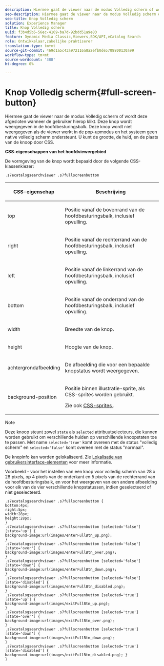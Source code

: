 ```yaml
---
description: Hiermee gaat de viewer naar de modus Volledig scherm of wordt deze afgesloten wanneer de gebruiker hierop klikt. Deze knop wordt weergegeven in de hoofdbesturingsbalk. Deze knop wordt niet weergegeven als de viewer werkt in de pop-upmodus en het systeem geen native volledig scherm ondersteunt. U kunt de grootte, de huid, en de plaats van de knoop door CSS.
seo-description: Hiermee gaat de viewer naar de modus Volledig scherm of wordt deze afgesloten wanneer de gebruiker hierop klikt. Deze knop wordt weergegeven in de hoofdbesturingsbalk. Deze knop wordt niet weergegeven als de viewer werkt in de pop-upmodus en het systeem geen native volledig scherm ondersteunt. U kunt de grootte, de huid, en de plaats van de knoop door CSS.
seo-title: Knop Volledig scherm
solution: Experience Manager
title: Knop Volledig scherm
uuid: f3b4d5b5-56ec-4169-ba7d-92bdd51a9e83
feature: Dynamic Media Classic,Viewers,SDK/API,eCatalog Search
role: Ontwikkelaar,zakelijke praktiserer
translation-type: tm+mt
source-git-commit: 469d1a5c43a972116a8a2efb0de5708800130a99
workflow-type: tm+mt
source-wordcount: '388'
ht-degree: 0%

---
```



# Knop Volledig scherm{#full-screen-button}

Hiermee gaat de viewer naar de modus Volledig scherm of wordt deze afgesloten wanneer de gebruiker hierop klikt. Deze knop wordt weergegeven in de hoofdbesturingsbalk. Deze knop wordt niet weergegeven als de viewer werkt in de pop-upmodus en het systeem geen native volledig scherm ondersteunt. U kunt de grootte, de huid, en de plaats van de knoop door CSS.

<!--<a id="section_061E550C1C1D4DB2BD663A898895B38C"></a>-->

**CSS-eigenschappen van het hoofdviewergebied**

De vormgeving van de knop wordt bepaald door de volgende CSS-klassenkiezer:

`.s7ecatalogsearchviewer .s7fullscreenbutton`

<table id="table_94EE3F5BBE4547C0B4943471CEE7EDE4"> 
 <thead> 
  <tr> 
   <th colname="col1" class="entry"> <p> CSS-eigenschap </p> </th> 
   <th colname="col2" class="entry"> <p>Beschrijving </p> </th> 
  </tr> 
 </thead>
 <tbody> 
  <tr> 
   <td colname="col1"> <p> <span class="codeph"> top  </span> </p> </td> 
   <td colname="col2"> <p>Positie vanaf de bovenrand van de hoofdbesturingsbalk, inclusief opvulling. </p> </td> 
  </tr> 
  <tr> 
   <td colname="col1"> <p> <span class="codeph"> right  </span> </p> </td> 
   <td colname="col2"> <p>Positie vanaf de rechterrand van de hoofdbesturingsbalk, inclusief opvulling. </p> </td> 
  </tr> 
  <tr> 
   <td colname="col1"> <p> <span class="codeph"> left  </span> </p> </td> 
   <td colname="col2"> <p>Positie vanaf de linkerrand van de hoofdbesturingsbalk, inclusief opvulling. </p> </td> 
  </tr> 
  <tr> 
   <td colname="col1"> <p> <span class="codeph"> bottom  </span> </p> </td> 
   <td colname="col2"> <p>Positie vanaf de onderrand van de hoofdbesturingsbalk, inclusief opvulling. </p> </td> 
  </tr> 
  <tr> 
   <td colname="col1"> <p> <span class="codeph"> width </span> </p> </td> 
   <td colname="col2"> <p>Breedte van de knop. </p> </td> 
  </tr> 
  <tr> 
   <td colname="col1"> <p> <span class="codeph"> height  </span> </p> </td> 
   <td colname="col2"> <p>Hoogte van de knop. </p> </td> 
  </tr> 
  <tr> 
   <td colname="col1"> <p> <span class="codeph"> achtergrondafbeelding  </span> </p> </td> 
   <td colname="col2"> <p>De afbeelding die voor een bepaalde knopstatus wordt weergegeven. </p> </td> 
  </tr> 
  <tr> 
   <td colname="col1"> <p> <span class="codeph"> background-position  </span> </p> </td> 
   <td colname="col2"> <p> Positie binnen illustratie-sprite, als CSS-sprites worden gebruikt. </p> <p>Zie ook <a href="../../../c-html5-s7-aem-asset-viewers/c-html5-ecatsearch-viewer-about/c-html5-ecatsearch-viewer-customizingviewer/c-html5-ecatsearch-viewer-customizingviewer.md#section-9d570f95eb2443aca74c1b02f6e89aff" format="dita" scope="local"> CSS-sprites </a>. </p> </td> 
  </tr> 
 </tbody> 
</table>

>[!NOTE]
>
>Deze knoop steunt zowel `state` als `selected` attribuutselecteurs, die kunnen worden gebruikt om verschillende huiden op verschillende knoopstaten toe te passen. Met name `selected='true'` komt overeen met de status &quot;volledig scherm&quot; en `selected='false'` komt overeen met de status &quot;normaal&quot;.

De knopinfo kan worden gelokaliseerd. Zie [Lokalisatie van gebruikersinterface-elementen](../../../c-html5-s7-aem-asset-viewers/c-html5-ecatsearch-viewer-about/c-html5-ecatsearch-viewer-localization.md#concept-cbfc39344c494eb7b9f6a272cff0cc74) voor meer informatie.

Voorbeeld - voor het instellen van een knop voor volledig scherm van 28 x 28 pixels, op 4 pixels van de onderkant en 5 pixels van de rechterrand van de hoofdbesturingsbalk, en voor het weergeven van een andere afbeelding voor elk van de vier verschillende knopstatussen, indien geselecteerd of niet geselecteerd.

```
.s7ecatalogsearchviewer .s7fullscreenbutton { 
bottom:4px; 
right:5px; 
width:28px; 
height:28px; 
} 
.s7ecatalogsearchviewer .s7fullscreenbutton [selected='false'][state='up'] { 
background-image:url(images/enterFullBtn_up.png); 
} 
.s7ecatalogsearchviewer .s7fullscreenbutton [selected='false'][state='over'] {  
background-image:url(images/enterFullBtn_over.png); 
} 
.s7ecatalogsearchviewer .s7fullscreenbutton [selected='false'][state='down'] {  
background-image:url(images/enterFullBtn_down.png); 
} 
.s7ecatalogsearchviewer .s7fullscreenbutton [selected='false'][state='disabled'] { 
background-image:url(images/enterFullBtn_disabled.png); 
} 
.s7ecatalogsearchviewer .s7fullscreenbutton [selected='true'][state='up'] {  
background-image:url(images/exitFullBtn_up.png); 
} 
.s7ecatalogsearchviewer .s7fullscreenbutton [selected='true'][state='over'] {  
background-image:url(images/exitFullBtn_over.png); 
} 
.s7ecatalogsearchviewer .s7fullscreenbutton [selected='true'][state='down'] {  
background-image:url(images/exitFullBtn_down.png); 
} 
.s7ecatalogsearchviewer .s7fullscreenbutton [selected='true'][state='disabled'] {  
background-image:url(images/exitFullBtn_disabled.png); } 
}
```

